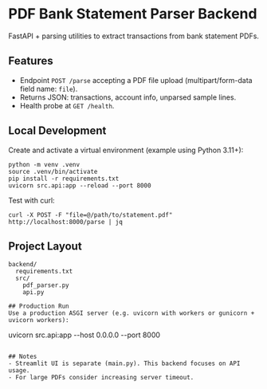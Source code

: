 # PDF Bank Statement Parser Backend

FastAPI + parsing utilities to extract transactions from bank statement PDFs.

## Features
- Endpoint `POST /parse` accepting a PDF file upload (multipart/form-data field name: `file`).
- Returns JSON: transactions, account info, unparsed sample lines.
- Health probe at `GET /health`.

## Local Development
Create and activate a virtual environment (example using Python 3.11+):

```
python -m venv .venv
source .venv/bin/activate
pip install -r requirements.txt
uvicorn src.api:app --reload --port 8000
```

Test with curl:
```
curl -X POST -F "file=@/path/to/statement.pdf" http://localhost:8000/parse | jq
```

## Project Layout
```
backend/
  requirements.txt
  src/
    pdf_parser.py
    api.py

## Production Run
Use a production ASGI server (e.g. uvicorn with workers or gunicorn + uvicorn workers):
```
uvicorn src.api:app --host 0.0.0.0 --port 8000
```

## Notes
- Streamlit UI is separate (main.py). This backend focuses on API usage.
- For large PDFs consider increasing server timeout.

